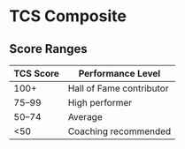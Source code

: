 # TCS Composite

## Score Ranges

| TCS Score | Performance Level        |
|-----------|-------------------------|
| 100+      | Hall of Fame contributor |
| 75–99     | High performer          |
| 50–74     | Average                 |
| <50       | Coaching recommended    |
